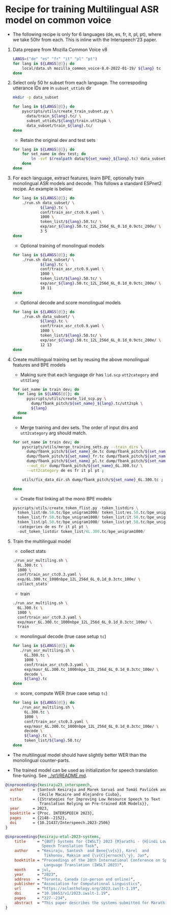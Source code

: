 # Recipe for training Multilingual ASR model on common voice

- The following recipe is only for 6 languages (de, es, fr, it, pl, pt), where we take 50hr from each.
This is inline with the Interspeech'23 paper.

1. Data prepare from Mozilla Common Voice v8

    ```bash
    LANGS=("de" "es" "fr" "it" "pl" "pt")
    for lang in ${LANGS[@]}; do
        local/data.sh mozilla_common_voice-8.0-2022-01-19/ ${lang} tc
    done
    ```

2. Select only 50 hr subset from each language. The correspoding utterance IDs are in `subset_uttids` dir

    ```bash
    mkdir -p data_subset

    for lang in ${LANGS[@]}; do
        pyscripts/utils/create_train_subset.py \
          data/train_${lang}.tc/ \
          subset_uttids/${lang}/train.utt2spk \
          data_subset/train_${lang}.tc/
    done
    ```

    - Retain the original dev and test sets

    ```bash
    for lang in ${LANGS[@]}; do
        for set_name in dev test; do
            ln -svf $(realpath data/${set_name}_${lang}.tc) data_subset/ ;
        done
    done
    ```

3. For each language, extract features, learn BPE, optionally train monolingual ASR models and decode. This follows a standard ESPnet2 recipe. An example is below:

    ```bash
    for lang in ${LANGS[@]}; do
        ./run.sh data_subset/ \
                ${lang}.tc \
                conf/train_asr_ctc0.9.yaml \
                1000 \
                token_list/${lang}.50.tc/ \
                exp/asr_${lang}.50.tc_12L_256d_6L_0.1d_0.9ctc_200e/ \
                3 5
    done
    ```

    - Optional training of monolingual models

    ```bash
    for lang in ${LANGS[@]}; do
        ./run.sh data_subset/ \
                ${lang}.tc \
                conf/train_asr_ctc0.9.yaml \
                1000 \
                token_list/${lang}.50.tc/ \
                exp/asr_${lang}.50.tc_12L_256d_6L_0.1d_0.9ctc_200e/ \
                10 11
    done
    ```

    - Optional decode and score monolingual models

    ```bash
    for lang in ${LANGS[@]}; do
        ./run.sh data_subset/ \
                ${lang}.tc \
                conf/train_asr_ctc0.9.yaml \
                1000 \
                token_list/${lang}.50.tc/ \
                exp/asr_${lang}.50.tc_12L_256d_6L_0.1d_0.9ctc_200e/ \
                12 13
    done
    ```

4. Create multilingual training set by reusing the above monolingual features and BPE models

    - Making sure that each language dir has `lid.scp` `utt2category` and `utt2lang`

    ```bash
    for set_name in train dev; do
      for lang in ${LANGS[@]}; do
          pyscripts/utils/create_lid_scp.py \
            dump/fbank_pitch/${set_name}_${lang}.tc/utt2spk \
            ${lang}
      done
    done
    ```

    - Merge training and dev sets. The order of input dirs and `utt2category` arg should match.

    ```bash
    for set_name in train dev; do
        pyscripts/utils/merge_training_sets.py --train_dirs \
          dump/fbank_pitch/${set_name}_de.tc dump/fbank_pitch/${set_name}_es.tc \
          dump/fbank_pitch/${set_name}_fr.tc dump/fbank_pitch/${set_name}_it.tc \
          dump/fbank_pitch/${set_name}_pl.tc dump/fbank_pitch/${set_name}_pt.tc \
          --out_dir dump/fbank_pitch/${set_name}_6L.300.tc/ \
          --utt2category de es fr it pl pt ;

        utils/fix_data_dir.sh dump/fbank_pitch/${set_name}_6L.300.tc ;

    done
    ```

    - Create flist linking all the mono BPE models

    ```python
    pyscripts/utils/create_token_flist.py -token_listdirs \
      token_list/de.50.tc/bpe_unigram1000/ token_list/es.50.tc/bpe_unigram1000/ \
      token_list/fr.50.tc/bpe_unigram1000/ token_list/it.50.tc/bpe_unigram1000/ \
      token_list/pl.50.tc/bpe_unigram1000/ token_list/pt.50.tc/bpe_unigram1000/ \
      -categories de es fr it pl pt \
      -out_token_listdir token_list/6L.300.tc/bpe_unigram1000/
    ```

5. Train the multilingual model

   - collect stats

   ```bash
   ./run_asr_multiling.sh \
     6L.300.tc \
     1000 \
     conf/train_asr_ctc0.3.yaml \
     exp/6L.300.tc_1000nbpe_12L_256d_6L_0.1d_0.3ctc_100e/ \
     collect_stats
   ```

   - train

   ```bash
   ./run_asr_multiling.sh \
     6L.300.tc \
     1000 \
     conf/train_asr_ctc0.3.yaml \
     exp/masr_6L.300.tc_1000nbpe_12L_256d_6L_0.1d_0.3ctc_100e/ \
     train
   ```

   - monolingual decode (true case setup `tc`)

   ```bash
   for lang in ${LANGS[@]}; do
      ./run_asr_multiling.sh \
        6L.300.tc \
        1000 \
        conf/train_asr_ctc0.3.yaml \
        exp/masr_6L.300.tc_1000nbpe_12L_256d_6L_0.1d_0.3ctc_100e/ \
        decode \
        ${lang}.tc
   done
   ```

   - score, compute WER (true case setup `tc`)

   ```bash
   for lang in ${LANGS[@]}; do
      ./run_asr_multiling.sh \
        6L.300.tc \
        1000 \
        conf/train_asr_ctc0.3.yaml \
        exp/masr_6L.300.tc_1000nbpe_12L_256d_6L_0.1d_0.3ctc_100e/ \
        decode \
        ${lang}.tc \
        token_list/${lang}.50.tc/
   done
   ```

- The multilingual model should have slightly better WER than the monolingual counter-parts.

- The trained model can be used as initialization for speech translation fine-tuning. See [../st1/README.md](../st1/README.md).

```bibtex
@inproceedings{kesiraju23_interspeech,
  author    = {Santosh Kesiraju and Marek Sarvaš and Tomáš Pavlíček and
               Cécile Macaire and Alejandro Ciuba},
  title     = {{Strategies for Improving Low Resource Speech to Text
               Translation Relying on Pre-trained ASR Models}},
  year      = 2023,
  booktitle = {Proc. INTERSPEECH 2023},
  pages     = {2148--2152},
  doi       = {10.21437/Interspeech.2023-2506}
}

@inproceedings{kesiraju-etal-2023-systems,
    title     = "{BUT} Systems for {IWSLT} 2023 {M}arathi - {H}indi Low Resource
                Speech Translation Task",
    author    = "Kesiraju, Santosh  and Bene{\v{s}}, Karel  and
                 Tikhonov, Maksim and {\v{C}}ernock{\'y}, Jan",
    booktitle = "Proceedings of the 20th International Conference on Spoken
                 Language Translation (IWSLT 2023)",
    month     = jul,
    year      = "2023",
    address   = "Toronto, Canada (in-person and online)",
    publisher = "Association for Computational Linguistics",
    url       = "https://aclanthology.org/2023.iwslt-1.19",
    doi       = "10.18653/v1/2023.iwslt-1.19",
    pages     = "227--234",
    abstract  = "This paper describes the systems submitted for Marathi to Hindi low-resource speech translation task. Our primary submission is based on an end-to-end direct speech translation system, whereas the contrastive one is a cascaded system. The backbone of both the systems is a Hindi-Marathi bilingual ASR system trained on 2790 hours of imperfect transcribed speech. The end-to-end speech translation system was directly initialized from the ASR, and then fine-tuned for direct speech translation with an auxiliary CTC loss for translation. The MT model for the cascaded system is initialized from a cross-lingual language model, which was then fine-tuned using 1.6 M parallel sentences. All our systems were trained from scratch on publicly available datasets. In the end, we use a language model to re-score the n-best hypotheses. Our primary submission achieved 30.5 and 39.6 BLEU whereas the contrastive system obtained 21.7 and 28.6 BLEU on official dev and test sets respectively. The paper also presents the analysis on several experiments that were conducted and outlines the strategies for improving speech translation in low-resource scenarios.",
}
```